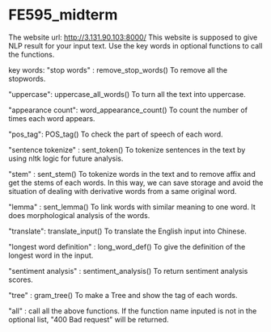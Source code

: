 # FE595_midterm

The website url: http://3.131.90.103:8000/ 
This website is supposed to give NLP result for your input text. 
Use the key words in optional functions to call the functions. 


key words:
"stop words" : remove_stop_words()
To remove all the stopwords.

"uppercase": uppercase_all_words()
To turn all the text into uppercase.

"appearance count": word_appearance_count()
To count the number of times each word appears.

"pos_tag": POS_tag()
To check the part of speech of each word.

"sentence tokenize" : sent_token()
To tokenize sentences in the text by using nltk logic for future analysis.

"stem" : sent_stem()
To tokenize words in the text and to remove affix and get the stems of each words. In this way, we can save storage and avoid the situation of dealing with derivative words from a same original word.

"lemma" : sent_lemma()
To link words with similar meaning to one word. It does morphological analysis of the words.

"translate": translate_input()
To translate the English input into Chinese.

"longest word definition" : long_word_def()
To give the definition of the longest word in the input.

"sentiment analysis" : sentiment_analysis()
To return sentiment analysis scores.

"tree" : gram_tree()
To make a Tree and show the tag of each words.

"all" : call all the above functions.
If the function name inputed is not in the optional list, "400 Bad request" will be returned.

